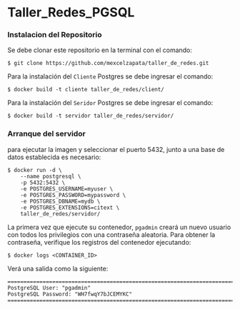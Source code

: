 # Taller_Redes_PGSQL

### Instalacion del Repositorio
Se debe clonar este repositorio en la terminal con el comando:



```
$ git clone https://github.com/mexcelzapata/taller_de_redes.git
```

Para la instalación del `Cliente` Postgres se debe ingresar el comando:
```
$ docker build -t cliente taller_de_redes/client/
```
Para la instalación del `Seridor` Postgres se debe ingresar el comando:
```
$ docker build -t servidor taller_de_redes/servidor/
```

### Arranque del servidor
para ejecutar la imagen y seleccionar el puerto 5432, junto a una base de datos establecida es necesario:
```
$ docker run -d \
    --name postgresql \
    -p 5432:5432 \
    -e POSTGRES_USERNAME=myuser \
    -e POSTGRES_PASSWORD=mypassword \
    -e POSTGRES_DBNAME=mydb \
    -e POSTGRES_EXTENSIONS=citext \
    taller_de_redes/servidor/
```
La primera vez que ejecute su contenedor, `pgadmin` creará un nuevo usuario con todos los privilegios con una contraseña aleatoria. Para obtener la contraseña, verifique los registros del contenedor ejecutando:

```
$ docker logs <CONTAINER_ID>
```
Verá una salida como la siguiente:
```
========================================================================
PostgreSQL User: "pgadmin"
PostgreSQL Password: "WH7fwqY7bJCEMYKC"
========================================================================
```
